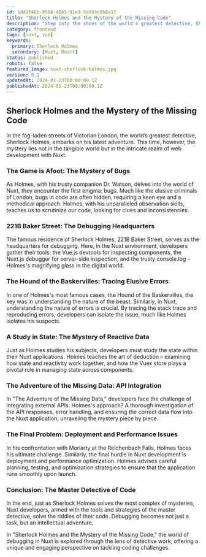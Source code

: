 ```yaml
---
id: 1d42f48b-95b8-4865-91e3-5a8b3e8b8a17
title: "Sherlock Holmes and the Mystery of the Missing Code"
description: "Step into the shoes of the world's greatest detective, Sherlock Holmes, as we unravel the mysteries of debugging in Nuxt. Learn how to methodically approach and solve complex coding conundrums in your Nuxt applications."
category: frontend
tags: [nuxt, vue]
keywords: 
  primary: Sherlock Holmes
  secondary: [Nuxt, React]
status: published
robots: false
featured_image: nuxt-sherlock-holmes.jpg
version: 0.1
updatedAt: 2024-01-23T00:00:00.1Z
publishedAt: 2024-01-23T00:00:00.1Z
---
```


## Sherlock Holmes and the Mystery of the Missing Code

In the fog-laden streets of Victorian London, the world’s greatest detective, Sherlock Holmes, embarks on his latest adventure. This time, however, the mystery lies not in the tangible world but in the intricate realm of web development with Nuxt.

### The Game is Afoot: The Mystery of Bugs

As Holmes, with his trusty companion Dr. Watson, delves into the world of Nuxt, they encounter the first enigma: bugs. Much like the elusive criminals of London, bugs in code are often hidden, requiring a keen eye and a methodical approach. Holmes, with his unparalleled observation skills, teaches us to scrutinize our code, looking for clues and inconsistencies.

### 221B Baker Street: The Debugging Headquarters

The famous residence of Sherlock Holmes, 221B Baker Street, serves as the headquarters for debugging. Here, in the Nuxt environment, developers gather their tools: the Vue.js devtools for inspecting components, the Nuxt.js debugger for server-side inspection, and the trusty console.log – Holmes's magnifying glass in the digital world.

### The Hound of the Baskervilles: Tracing Elusive Errors

In one of Holmes's most famous cases, the Hound of the Baskervilles, the key was in understanding the nature of the beast. Similarly, in Nuxt, understanding the nature of errors is crucial. By tracing the stack trace and reproducing errors, developers can isolate the issue, much like Holmes isolates his suspects.

### A Study in State: The Mystery of Reactive Data

Just as Holmes studies his subjects, developers must study the state within their Nuxt applications. Holmes teaches the art of deduction – examining how state and reactivity work together, and how the Vuex store plays a pivotal role in managing state across components.

### The Adventure of the Missing Data: API Integration

In "The Adventure of the Missing Data," developers face the challenge of integrating external APIs. Holmes's approach? A thorough investigation of the API responses, error handling, and ensuring the correct data flow into the Nuxt application, unraveling the mystery piece by piece.

### The Final Problem: Deployment and Performance Issues

In his confrontation with Moriarty at the Reichenbach Falls, Holmes faces his ultimate challenge. Similarly, the final hurdle in Nuxt development is deployment and performance optimization. Holmes advises careful planning, testing, and optimization strategies to ensure that the application runs smoothly upon launch.

### Conclusion: The Master Detective of Code

In the end, just as Sherlock Holmes solves the most complex of mysteries, Nuxt developers, armed with the tools and strategies of the master detective, solve the riddles of their code. Debugging becomes not just a task, but an intellectual adventure.

In "Sherlock Holmes and the Mystery of the Missing Code," the world of debugging in Nuxt is explored through the lens of detective work, offering a unique and engaging perspective on tackling coding challenges.
